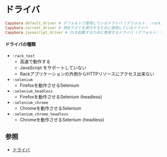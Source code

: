 # ドライバ

```ruby
Capybara.default_driver # デフォルトで使用しているドライバ (デフォルト: :rack_test)
Capybara.current_driver # 現在テストを実行するために使用しているドライバ
Capybara.javascript_driver # JSを起動するために使用するドライバ (デフォルト: :selenium) js: trueタグで有効化
```

#### ドライバの種類
- `:rack_test`
  - 高速で動作する
  - JavaScript をサポートしていない
  - Rackアプリケーションの外側からHTTPリソースにアクセス出来ない
- `:selenium`
  - Firefoxを動作させるSelenium
- `:selenium_headless`
  - Firefoxを動作させるSelenium (headless)
- `:selenium_chrome`
  - Chromeを動作させるSelenium
- `:selenium_chrome_headless`
  - Chromeを動作させるSelenium (headless)

## 参照
- [ドライバ](https://github.com/willnet/capybara-readme-ja#%E3%83%89%E3%83%A9%E3%82%A4%E3%83%90)
